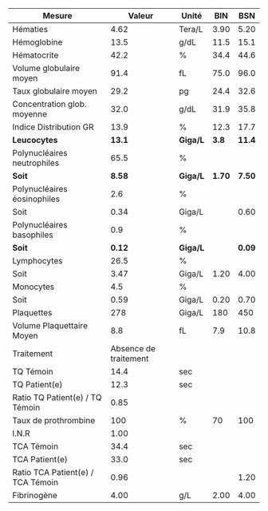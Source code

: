 |              Mesure             |        Valeur       |   Unité  |   BIN  |   BSN  |
|---------------------------------|---------------------|----------|--------|--------|
|             Hématies            |         4.62        |  Tera/L  |  3.90  |  5.20  |
|           Hémoglobine           |         13.5        |   g/dL   |  11.5  |  15.1  |
|           Hématocrite           |         42.2        |     %    |  34.4  |  44.6  |
|     Volume globulaire moyen     |         91.4        |    fL    |  75.0  |  96.0  |
|      Taux globulaire moyen      |         29.2        |    pg    |  24.4  |  32.6  |
|   Concentration glob. moyenne   |         32.0        |   g/dL   |  31.9  |  35.8  |
|      Indice Distribution GR     |         13.9        |     %    |  12.3  |  17.7  |
|          **Leucocytes**         |       **13.1**      |**Giga/L**| **3.8**|**11.4**|
|   Polynucléaires neutrophiles   |         65.5        |     %    |        |        |
|             **Soit**            |       **8.58**      |**Giga/L**|**1.70**|**7.50**|
|   Polynucléaires éosinophiles   |         2.6         |     %    |        |        |
|               Soit              |         0.34        |  Giga/L  |        |  0.60  |
|    Polynucléaires basophiles    |         0.9         |     %    |        |        |
|             **Soit**            |       **0.12**      |**Giga/L**|        |**0.09**|
|           Lymphocytes           |         26.5        |     %    |        |        |
|               Soit              |         3.47        |  Giga/L  |  1.20  |  4.00  |
|            Monocytes            |         4.5         |     %    |        |        |
|               Soit              |         0.59        |  Giga/L  |  0.20  |  0.70  |
|            Plaquettes           |         278         |  Giga/L  |   180  |   450  |
|    Volume Plaquettaire Moyen    |         8.8         |    fL    |   7.9  |  10.8  |
|            Traitement           |Absence de traitement|          |        |        |
|            TQ Témoin            |         14.4        |    sec   |        |        |
|          TQ Patient(e)          |         12.3        |    sec   |        |        |
| Ratio TQ Patient(e) / TQ Témoin |         0.85        |          |        |        |
|       Taux de prothrombine      |         100         |     %    |   70   |   100  |
|              I.N.R              |         1.00        |          |        |        |
|            TCA Témoin           |         34.4        |    sec   |        |        |
|          TCA Patient(e)         |         33.0        |    sec   |        |        |
|Ratio TCA Patient(e) / TCA Témoin|         0.96        |          |        |  1.20  |
|           Fibrinogène           |         4.00        |    g/L   |  2.00  |  4.00  |